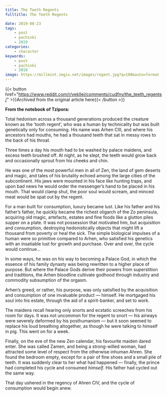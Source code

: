 ```yaml
---
title: The Teeth Regents
fulltitle: The Teeth Regents

date: 2019-08-23
tags:
    - post
    - pachinki
    - 2019
categories:
    - character
keywords:
    - post
    - pachinki
    - 2019
image: https://millmint.imgix.net/images/regent.jpg?q=100&auto=format
---
```

{{< button href="https://www.reddit.com/r/vekllei/comments/cudfnv/the_teeth_regents/" >}}Archived from the original article here{{< /button >}}

**From the notebook of Tzipora:**

Total hedonism across a thousand generations produced the creature known as the ‘tooth regent’, who was a human by technicality but was built genetically only for consuming. His name was Arhen CIII, and where his ancestors had mouths, he had a thousand teeth that sat in messy rows to the back of his throat.

Three times a day his mouth had to be washed by palace maidens, and excess teeth brushed off. At night, as he slept, the teeth would grow back and occasionally sprout from his cheeks and chin.

He was one of the most powerful men in all of Zen, the land of gem deserts and magic, and tales of his brutality echoed among the large cities of the subcontinent. His jaws were mounted in his face like hunting traps, and upon bad news he would order the messenger’s hand to be placed in his mouth. That would clamp shut, the poor soul would scream, and minced meat would be spat out by the regent.

For a man built for consumption, luxury became lust. Like his father and his father’s father, he quickly became the richest oligarch of the Zo peninsula, acquiring old magic, artefacts, estates and fine foods like a glutton piles supper on a plate. It was not possession that motivated him, but acquisition and consumption, destroying hedonistically objects that might lift a thousand from poverty or heal the sick. The simple biological impulses of a human were so primitive compared to Arhen, who satisfied his genetics with an insatiable lust for growth and purchase. Over and over, the cycle would continue…

In some ways, he was on his way to becoming a Palace God, in which the essence of his family dynasty was being rewritten to a higher place of purpose. But where the Palace Gods derive their powers from superstition and traditions, the Arhen bloodline cultivate godhood through industry and commodity subsumption of the orgasm.

Arhen’s greed, or rather, his purpose, was only satisfied by the acquisition and consumption of one invaluable product — himself. He mortgaged his soul into his estate, through the aid of a spirit-banker, and set to work.

The maidens recall hearing only snorts and ecstatic screeches from his room for days. It was not uncommon for the regent to snort — his airways were severely deformed by his posthumanism — but it soon seemed to replace his loud breathing altogether, as though he were talking to himself in pig. This went on for a week.

Finally, on the eve of the new Zen calendar, his favourite maiden dared enter. She was called Zamen, and being a strong-willed woman, had attracted some level of respect from the otherwise inhuman Ahren. She found the bedroom empty, except for a pair of fine shoes and a small pile of teeth. It was suddenly clear to her what had happened — finally, the prince had completed his cycle and consumed *himself*. His father had cycled out the same way.

That day ushered in the regency of Ahren CIV, and the cycle of consumption would begin anew.
